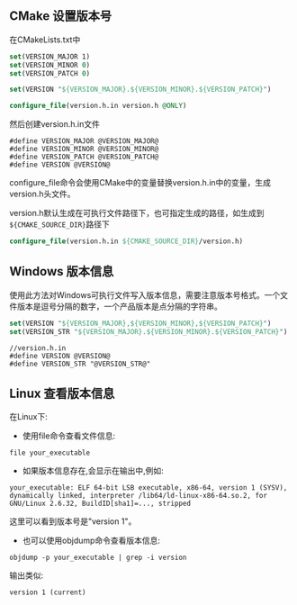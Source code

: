 ## CMake 设置版本号

在CMakeLists.txt中

```cmake
set(VERSION_MAJOR 1) 
set(VERSION_MINOR 0)
set(VERSION_PATCH 0)

set(VERSION "${VERSION_MAJOR}.${VERSION_MINOR}.${VERSION_PATCH}")

configure_file(version.h.in version.h @ONLY)
```

然后创建version.h.in文件

```
#define VERSION_MAJOR @VERSION_MAJOR@
#define VERSION_MINOR @VERSION_MINOR@  
#define VERSION_PATCH @VERSION_PATCH@
#define VERSION @VERSION@
```

configure_file命令会使用CMake中的变量替换version.h.in中的变量，生成version.h头文件。

version.h默认生成在可执行文件路径下，也可指定生成的路径，如生成到`${CMAKE_SOURCE_DIR}`路径下

```cmake
configure_file(version.h.in ${CMAKE_SOURCE_DIR}/version.h)
```

## Windows 版本信息

使用此方法对Windows可执行文件写入版本信息，需要注意版本号格式。一个文件版本是逗号分隔的数字，一个产品版本是点分隔的字符串。

```cmake
set(VERSION "${VERSION_MAJOR},${VERSION_MINOR},${VERSION_PATCH}")
set(VERSION_STR "${VERSION_MAJOR}.${VERSION_MINOR}.${VERSION_PATCH}")
```

```
//version.h.in
#define VERSION @VERSION@
#define VERSION_STR "@VERSION_STR@"
```

## Linux 查看版本信息

在Linux下:

- 使用file命令查看文件信息:

```shell
file your_executable
```

- 如果版本信息存在,会显示在输出中,例如:

```
your_executable: ELF 64-bit LSB executable, x86-64, version 1 (SYSV), dynamically linked, interpreter /lib64/ld-linux-x86-64.so.2, for GNU/Linux 2.6.32, BuildID[sha1]=..., stripped
```

这里可以看到版本号是"version 1"。

- 也可以使用objdump命令查看版本信息:

```shell
objdump -p your_executable | grep -i version
```

输出类似:

```
version 1 (current)
```